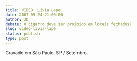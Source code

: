 ```yaml
---
title: VÍDEO: Lívia Lape
date: 2007-09-24 21:00:00
author: JD
debate: O cigarro deve ser proibido em locais fechados?
slug: video-livia-lape
status: publish 
type: post
---
```



Gravado em São Paulo, SP / Setembro.


